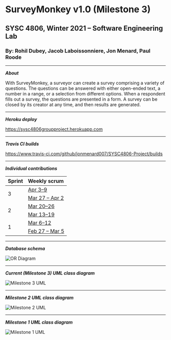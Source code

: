 # SurveyMonkey v1.0 (Milestone 3)
## SYSC 4806, Winter 2021 – Software Engineering Lab
### By: Rohil Dubey, Jacob Laboissonniere, Jon Menard, Paul Roode

---

***About***

With SurveyMonkey, a surveyor can create a survey comprising a variety of questions. The questions can be answered with either open-ended text, a number in a range, or a selection from different options. When a respondent fills out a survey, the questions are presented in a form. A survey can be closed by its creator at any time, and then results are generated.

---

***Heroku deploy***

https://sysc4806groupproject.herokuapp.com

---

***Travis CI builds***

https://www.travis-ci.com/github/jonmenard007/SYSC4806-Project/builds

---

***Individual contributions***

<table>
    <thead>
        <tr>
            <th align="left"> Sprint </th>
            <th align="left"> Weekly scrum </th>
        </tr>
    </thead>
    <tbody>
        <tr>
            <td rowspan="3"> 3 </td>
            <td> <a href="https://github.com/jonmenard007/SYSC4806-Project/issues/115"> Apr 3–9 </a> </td>
        </tr>
        <tr></tr>
        <tr>
            <td> <a href="https://github.com/jonmenard007/SYSC4806-Project/issues/92"> Mar 27 – Apr 2 </a> </td>
        </tr>
        <tr>
            <td rowspan="3"> 2 </td>
            <td> <a href="https://github.com/jonmenard007/SYSC4806-Project/issues/80"> Mar 20–26 </a> </td>
        </tr>
        <tr></tr>
        <tr>
            <td> <a href="https://github.com/jonmenard007/SYSC4806-Project/issues/40"> Mar 13–19 </a> </td>
        </tr>
        <tr>
            <td rowspan="3"> 1 </td>
            <td> <a href="https://github.com/jonmenard007/SYSC4806-Project/issues/23"> Mar 6–12 </a> </td>
        </tr>
        <tr></tr>
        <tr>
            <td> <a href="https://github.com/jonmenard007/SYSC4806-Project/issues/2"> Feb 27 – Mar 5 </a> </td>
        </tr>
    </tbody>
</table>

---

***Database schema***

![OR Diagram](https://github.com/jonmenard007/SYSC4806-Project/blob/main/OR_Diagram.png?raw=true)

---

***Current (Milestone 3) UML class diagram***

![Milestone 3 UML](https://github.com/jonmenard007/SYSC4806-Project/blob/rohil-new/milestone3.png?raw=true)

---
***Milestone 2 UML class diagram***

![Milestone 2 UML](https://github.com/jonmenard007/SYSC4806-Project/blob/main/milestone2.png?raw=true)

---

***Milestone 1 UML class diagram***

![Milestone 1 UML](https://github.com/jonmenard007/SYSC4806-Project/blob/rohil-new/milestone1.png?raw=true)
